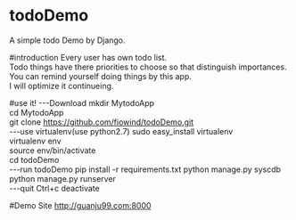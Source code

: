 # todoDemo
A simple todo Demo by Django.

#introduction
Every user has own todo list.<br>
Todo things have there priorities to choose so that distinguish importances.<br>
You can remind yourself doing things by this app.<br>
I will optimize it continueing.

#use it!
---Download
mkdir MytodoApp<br>
cd MytodoApp<br>
git clone https://github.com/fiowind/todoDemo.git<br>
---use virtualenv(use python2.7)
sudo easy_install virtualenv<br>
virtualenv env<br>
source env/bin/activate<br>
cd todoDemo<br>
---run todoDemo
pip install -r requirements.txt
python manage.py syscdb<br>
python manage.py runserver<br>
---quit
Ctrl+c
deactivate

#Demo Site
http://guanju99.com:8000<br>
